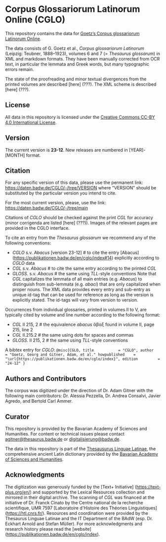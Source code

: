 # Corpus Glossariorum Latinorum Online (CGLO)

This repository contains the data for 
[Goetz’s Corpus glossariorum Latinorum Online](https://thesaurus.badw.de/goetzs-corpus-glossariorum-latinorum-online-cglo.html).

The data consists of G. Goetz et al., *Corpus glossariorum Latinorum* (Leipzig: Teubner, 1888–1923), volumes 6 and 7 (= *Thesaurus glossarum*) in XML and markdown formats. They have been manually corrected from OCR text, in particular the lemmata and Greek words, but many typographic errors remain.

The state of the proofreading and minor textual divergences from the printed volumes are described [here] (???). The XML scheme is described [here] (???).

## License

All data in this repository is licensed under the [Creative Commons CC-BY 4.0 International License](https://creativecommons.org/licenses/by/4.0/deed.en).

## Version

The current version is **23-12**. New releases are numbered in [YEAR]-[MONTH] format.

## Citation

For any specific version of this data, please use the permanent link: https://daten.badw.de/CGLO/-/tree/VERSION 
where "VERSION" should be substituted by the particular version you intend to cite.

For the most current version, please, use the link: https://daten.badw.de/CGLO/-/tree/main

Citations of *CGLO* should be checked against the print *CGL* for accuracy (minor corrigenda are listed [here] (???)). Images of the relevant pages are provided in the CGLO interface.

To cite an entry from the *Thesaurus glossarum* we recommend any of the following conventions:
- *CGLO* s.v. *Abacus* [version 23-12]  # to cite the entry [Abacus] (https://publikationen.badw.de/en/cglo/index#14) explicitly according to *CGLO* data
- *CGL* s.v. *Abacus*  # to cite the same entry according to the printed *CGL* 
- *GLOSS.* s.v. *Abacus*  # the same using *TLL*-style conventions
Note that *CGL* capitalizes the lemmata of all main entries (e.g. *Abacus*) to distinguish from sub-lemmata (e.g. *abaci*) that are only capitalized when proper nouns.
The XML data provides every entry and sub-entry as unique id-tag that can be used for reference as long as the version is explicitly stated. The id-tags will vary from version to version.

Occurrences from individual glossaries, printed in volumes II to V, are typically cited by volume and line number according to the following format:
- *CGL* II 215, 2  # the equivalence *abacus* ἄβαξ found in volume II, page 215, line 2
- *CGL* II.215.2  # the same using dots for spaces and commas
- *GLOSS.* II 215, 2  # the same using *TLL*-style conventions

A bibtex entry for *CGLO*:
`@misc{CGLO,
	title 			= "CGLO",
	author			= "Goetz, Georg and Gitner, Adam, et al."
	howpublished	= "\url{https://publikationen.badw.de/en/cglo/index}",
	edition			= "24-12"
	}`

## Authors and Contributors

The corpus was digitized under the direction of Dr. Adam Gitner with the following main contributors: Dr. Alessia Pezzella, Dr. Andrea Consalvi, Javier Agredo, and Bertold Carl Ammer.

## Curator

This repository is provided by the Bavarian Academy of Sciences and Humanities. For content or technical issues please contact agitner@thesaurus.badw.de or digitalisierung@badw.de.

The data in this repository is part of the [Thesausurus Linguae Latinae](https://thesaurus.badw.de/), the comprehensive ancient Latin dictionary provided by the [Bavarian Academy of Sciences and Humanities](https://badw.de). 

## Acknowledgments

The digitization was generously funded by the [Text+ Initiative] (https://text-plus.org/en/) and supported by the Lexical Resources collection and mirrored in their digital archive.
The scanning of *CGL* was financed at the initiative of Dr. Franck Cinato by the Centre national de la recherche scientifique, UMR 7597 [Laboratoire d'Histoire des Théories Linguistiques] (https://htl.cnrs.fr/).
Resources and coordination were provided by the Thesaurus Linguae Latinae and the IT Department of the BAdW (esp. Dr. Eckhart Arnold and Stefan Müller).
For more acknowledgments and research history please read the [website] (https://publikationen.badw.de/en/cglo/index). 

